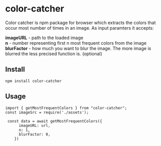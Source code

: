 # color-catcher

Color catcher is npm package for browser which extracts the colors that occur most number of times in an image.
As input paramters it accepts:

<b>imageURL</b> - path to the loaded image
<br/>
<b>n</b> - number representing first n most frequent colors from the image 
<br/>
<b>blurFactor</b> -  how much you want to blur the image. The more image is blurred the less precised function is. (optional)

<h2>Install</h2>

```
npm install color-catcher
```

<h2>Usage</h2>

```
import { getMostFrequentColors } from "color-catcher";
const imageSrc = require('./assets');

 const data = await getMostFrequentColors({
      imageURL: url,
      n: 1,
      blurFactor: 0,
    })
```
